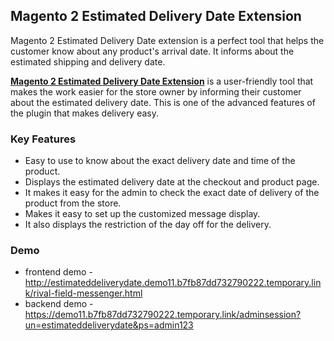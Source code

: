 <body>
	<main>
		<div class="content-wrapper">
			<div class="content-inner">
				<h2>Magento 2 Estimated Delivery Date Extension</h2>
        <p>Magento 2 Estimated Delivery Date extension is a perfect tool that helps the customer know about any product's arrival date. It informs about the estimated shipping and delivery date.</p>
				<p><strong><a href="https://www.mageants.com/estimated-delivery-date-for-magento-2.html">Magento 2 Estimated Delivery Date Extension</a></strong> is a user-friendly tool that makes the work easier for the store owner by informing their customer about the estimated delivery date. This is one of the advanced features of the plugin that makes delivery easy.</p>
				<div class="features-wrapper">
					<h3>Key Features</h3>
					<ul>
						<li>Easy to use to know about the exact delivery date and time of the product.</li>
						<li>Displays the estimated delivery date at the checkout and product page.</li>
						<li>It makes it easy for the admin to check the exact date of delivery of the product from the store.</li>
						<li>Makes it easy to set up the customized message display.</li>
						<li>It also displays the restriction of the day off for the delivery.</li>
					</ul>
				</div>
				<div class="more-features">
					<h3>Demo</h3>
					<ul>
						<li>frontend demo - <a href="http://estimateddeliverydate.demo11.b7fb87dd732790222.temporary.link/rival-field-messenger.html">http://estimateddeliverydate.demo11.b7fb87dd732790222.temporary.link/rival-field-messenger.html</a></li>
						<li>backend demo - <a href="https://demo11.b7fb87dd732790222.temporary.link/adminsession?un=estimateddeliverydate&ps=admin123">https://demo11.b7fb87dd732790222.temporary.link/adminsession?un=estimateddeliverydate&ps=admin123</a></li>
					</ul>
				</div>
			</div>
		</div>
	</main>
</body>
